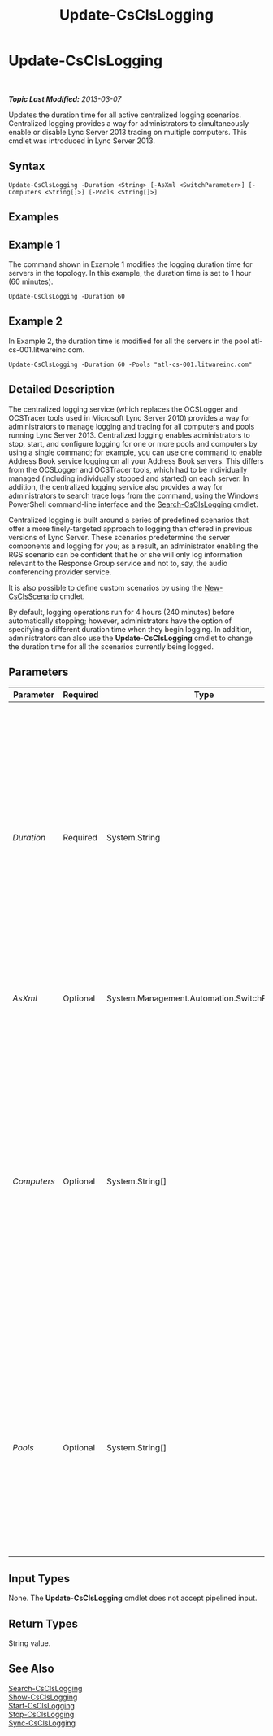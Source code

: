 ﻿---
title: Update-CsClsLogging
TOCTitle: Update-CsClsLogging
ms:assetid: 104ecc02-789d-4538-8203-0451448d4301
ms:mtpsurl: https://technet.microsoft.com/en-us/library/JJ619170(v=OCS.15)
ms:contentKeyID: 49733558
ms.date: 07/23/2014
mtps_version: v=OCS.15
---

<div data-xmlns="http://www.w3.org/1999/xhtml">

<div class="topic" data-xmlns="http://www.w3.org/1999/xhtml" data-msxsl="urn:schemas-microsoft-com:xslt" data-cs="http://msdn.microsoft.com/en-us/">

<div data-asp="http://msdn2.microsoft.com/asp">

# Update-CsClsLogging

</div>

<div id="mainSection">

<div id="mainBody">

<span> </span>

_**Topic Last Modified:** 2013-03-07_

Updates the duration time for all active centralized logging scenarios. Centralized logging provides a way for administrators to simultaneously enable or disable Lync Server 2013 tracing on multiple computers. This cmdlet was introduced in Lync Server 2013.

<div>

## Syntax

    Update-CsClsLogging -Duration <String> [-AsXml <SwitchParameter>] [-Computers <String[]>] [-Pools <String[]>]

</div>

<span id="Examples"></span>

<div>

## Examples

<div>

## Example 1

The command shown in Example 1 modifies the logging duration time for servers in the topology. In this example, the duration time is set to 1 hour (60 minutes).

    Update-CsClsLogging -Duration 60

</div>

<div>

## Example 2

In Example 2, the duration time is modified for all the servers in the pool atl-cs-001.litwareinc.com.

    Update-CsClsLogging -Duration 60 -Pools "atl-cs-001.litwareinc.com"

</div>

</div>

<span id="DetailedDescription"></span>

<div>

## Detailed Description

The centralized logging service (which replaces the OCSLogger and OCSTracer tools used in Microsoft Lync Server 2010) provides a way for administrators to manage logging and tracing for all computers and pools running Lync Server 2013. Centralized logging enables administrators to stop, start, and configure logging for one or more pools and computers by using a single command; for example, you can use one command to enable Address Book service logging on all your Address Book servers. This differs from the OCSLogger and OCSTracer tools, which had to be individually managed (including individually stopped and started) on each server. In addition, the centralized logging service also provides a way for administrators to search trace logs from the command, using the Windows PowerShell command-line interface and the [Search-CsClsLogging](search-csclslogging.md) cmdlet.

Centralized logging is built around a series of predefined scenarios that offer a more finely-targeted approach to logging than offered in previous versions of Lync Server. These scenarios predetermine the server components and logging for you; as a result, an administrator enabling the RGS scenario can be confident that he or she will only log information relevant to the Response Group service and not to, say, the audio conferencing provider service.

It is also possible to define custom scenarios by using the [New-CsClsScenario](new-csclsscenario.md) cmdlet.

By default, logging operations run for 4 hours (240 minutes) before automatically stopping; however, administrators have the option of specifying a different duration time when they begin logging. In addition, administrators can also use the **Update-CsClsLogging** cmdlet to change the duration time for all the scenarios currently being logged.

</div>

<div>

## Parameters


<table>
<colgroup>
<col style="width: 25%" />
<col style="width: 25%" />
<col style="width: 25%" />
<col style="width: 25%" />
</colgroup>
<thead>
<tr class="header">
<th>Parameter</th>
<th>Required</th>
<th>Type</th>
<th>Description</th>
</tr>
</thead>
<tbody>
<tr class="odd">
<td><p><em>Duration</em></p></td>
<td><p>Required</p></td>
<td><p>System.String</p></td>
<td><p>Amount of time that the logging operation should run. For example, this syntax causes the logging operation to run for 2 hours (120 minutes) and then stop:</p>
<p>-Duration 120</p>
<p>This following syntax would specify a duration of 3 hours and 14 minutes:</p>
<p>-Duration 3:15</p>
<p>The following syntax would specify a duration of 6 days, 5 hours and 12 minutes:</p>
<p>-Duration 6.5:12</p>
<p>The default value is 30 minites.</p></td>
</tr>
<tr class="even">
<td><p><em>AsXml</em></p></td>
<td><p>Optional</p></td>
<td><p>System.Management.Automation.SwitchParameter</p></td>
<td><p>When specified, information is returned using XML.</p></td>
</tr>
<tr class="odd">
<td><p><em>Computers</em></p></td>
<td><p>Optional</p></td>
<td><p>System.String[]</p></td>
<td><p>Enables administrators to updates the centralized logging service on a specified server or set of servers. To update a single server, specify the fully qualified domain name of that server. For example:</p>
<p>-Computers &quot;atl-server-001.litwareinc.com&quot;</p>
<p>Multiple servers can be specified by separating the computer FQDNs using commas:</p>
<p>-Computers &quot;atl-server-001.litwareinc.com&quot;,&quot;red-server-002.litwareinc.com&quot;</p>
<p>If you do not the Computers parameter or the Pools parameter, Update-CsClsLogging will automatically run against all the computers in the topology.</p></td>
</tr>
<tr class="even">
<td><p><em>Pools</em></p></td>
<td><p>Optional</p></td>
<td><p>System.String[]</p></td>
<td><p>Enables administrators to update the centralized logging service on each server in a pool. To update the servers in a pool, specify the fully qualified domain name of that pool. For example:</p>
<p>-Pools &quot;atl-cs-001.litwareinc.com&quot;</p>
<p>Multiple pools can be specified by separating the pool FQDNs using commas:</p>
<p>-Pools &quot;atl-cs-001.litwareinc.com&quot;,&quot;red-cs-002.litwareinc.com&quot;</p></td>
</tr>
</tbody>
</table>


</div>

<span id="InputTypes"></span>

<div>

## Input Types

None. The **Update-CsClsLogging** cmdlet does not accept pipelined input.

</div>

<span id="ReturnTypes"></span>

<div>

## Return Types

String value.

</div>

<div>

## See Also


[Search-CsClsLogging](search-csclslogging.md)  
[Show-CsClsLogging](show-csclslogging.md)  
[Start-CsClsLogging](start-csclslogging.md)  
[Stop-CsClsLogging](stop-csclslogging.md)  
[Sync-CsClsLogging](sync-csclslogging.md)  
  

</div>

</div>

<span> </span>

</div>

</div>

</div>

